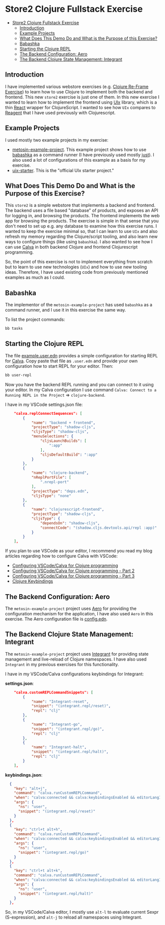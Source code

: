 # Store2 Clojure Fullstack Exercise

- [Store2 Clojure Fullstack Exercise](#store2-clojure-fullstack-exercise)
  - [Introduction](#introduction)
  - [Example Projects](#example-projects)
  - [What Does This Demo Do and What is the Purpose of this Exercise?](#what-does-this-demo-do-and-what-is-the-purpose-of-this-exercise)
  - [Babashka](#babashka)
  - [Starting the Clojure REPL](#starting-the-clojure-repl)
  - [The Backend Configuration: Aero](#the-backend-configuration-aero)
  - [The Backend Clojure State Management: Integrant](#the-backend-clojure-state-management-integrant)


## Introduction

I have implemented various webstore exercises (e.g. [Clojure Re-Frame Exercise](https://www.karimarttila.fi/clojure/2020/10/15/clojure-re-frame-exercise.html)) to learn how to use Clojure to implement both the backend and frontend. This new `store2` exercise is just one of them. In this new exercise I wanted to learn how to implement the frontend using [UIx](https://github.com/pitch-io/uix) library, which is a thin [React](https://reactjs.org/) wrapper for ClojureScript. I wanted to see how `UIx` compares to [Reagent](https://reagent-project.github.io/) that I have used previously with Clojurescript.

## Example Projects

I used mostly two example projects in my exercise:

- [metosin-example-project](https://github.com/metosin/example-project). This example project shows how to use [babashka](https://github.com/babashka/babashka) as a command runner (I have previously used mostly [just](https://github.com/casey/just)). I also used a lot of configurations of this example as a basis for my exercise.
- [uix-starter](https://github.com/pitch-io/uix-starter). This is the "official UIx starter project."

## What Does This Demo Do and What is the Purpose of this Exercise?

This `store2` is a simple webstore that implements a backend and frontend. The backend uses a file based "database" of products, and exposes an API for logging in, and browsing the products. The frontend implements the web app for browsing the products. The exercise is simple in that sense that you don't need to set up e.g. any database to examine how this exercise runs. I wanted to keep the exercise minimal so, that I can learn to use `UIx` and also refresh my memory regarding the Clojure/script tooling, and also learn new ways to configure things (like using `babashka`). I also wanted to see how I can use [Calva](https://calva.io/) in both backend Clojure and frontend Clojurescript programming.

So, the point of this exercise is not to implement everything from scratch but to learn to use new technologies (`UIx`) and how to use new tooling ideas. Therefore, I have used existing code from previously mentioned examples as much as I could.

## Babashka

The implementor of the `metosin-example-project` has used `babashka` as a command runner, and I use it in this exercise the same way. 

To list the project commands:

```bash
bb tasks
```

## Starting the Clojure REPL

The file [example.user.edn](./example.user.edn) provides a simple configuration for starting REPL for [Calva](https://calva.io/). Copy paste that file as `.user.edn` and provide your own configuration how to start REPL for your editor. Then:

```bash
bb user-repl
```

Now you have the backend REPL running and you can connect to it using your editor. In my Calva configuration I use command `Calva: Connect to a Running REPL in the Project` => `clojure-backend`.

I have in my VSCode settings.json file:

```json
    "calva.replConnectSequences": [
        {
            "name": "backend + frontend",
            "projectType": "shadow-cljs",
            "cljsType": "shadow-cljs",
            "menuSelections": {
                "cljsLaunchBuilds": [
                    ":app"
                ],
                "cljsDefaultBuild": ":app"
            }
        },
        {
            "name": "clojure-backend",
            "nReplPortFile": [
                ".nrepl-port"
            ],
            "projectType": "deps.edn",
            "cljsType": "none"
        },
        {
            "name": "clojurescript-frontend",
            "projectType": "shadow-cljs",
            "cljsType": {
                "dependsOn": "shadow-cljs",
                "connectCode": "(shadow.cljs.devtools.api/repl :app)"
            }
        }
    ],
```

If you plan to use VSCode as your editor, I recommend you read my blog articles regarding how to configure Calva with VSCode:

- [Configuring VSCode/Calva for Clojure programming](https://www.karimarttila.fi/clojure/2022/10/08/clojure-calva.html)
- [Configuring VSCode/Calva for Clojure programming - Part 2](https://www.karimarttila.fi/clojure/2022/10/16/clojure-calva-part2.html)
- [Configuring VSCode/Calva for Clojure programming - Part 3](https://www.karimarttila.fi/clojure/2022/10/18/clojure-calva-part3.html)
- [Clojure Keybindings](https://www.karimarttila.fi/clojure/2025/02/02/clojure-keybindings.html)

## The Backend Configuration: Aero

The `metosin-example-project` project uses [Aero](https://github.com/juxt/aero) for providing the configuration mechanism for the application, I have also used `Aero` in this exercise. The Aero configuration file is [config.edn](./resources/config.edn).

## The Backend Clojure State Management: Integrant

The `metosin-example-project` project uses [Integrant](https://github.com/juxt/aero) for providing state management and live-reload of Clojure namespaces. I have also used `Integrant` in my previous exercises for this functionality.

I have in my VSCode/Calva configurations keybindings for Integrant:

**settings.json**:

```json
    "calva.customREPLCommandSnippets": [
        {
            "name": "Integrant-reset",
            "snippet": "(integrant.repl/reset)",
            "repl": "clj"
        },
        {
            "name": "Integrant-go",
            "snippet": "(integrant.repl/go)",
            "repl": "clj"
        },
        {
            "name": "Integrant-halt",
            "snippet": "(integrant.repl/halt)",
            "repl": "clj"
        }
    ],
```

**keybindings.json**:

```json
  {
    "key": "alt+j",
    "command": "calva.runCustomREPLCommand",
    "when": "calva:connected && calva:keybindingsEnabled && editorLangId == 'clojure'",
    "args": {
      "ns": "user",
      "snippet": "(integrant.repl/reset)"
    }
  },
  {
    "key": "ctrl+t alt+h",
    "command": "calva.runCustomREPLCommand",
    "when": "calva:connected && calva:keybindingsEnabled && editorLangId == 'clojure'",
    "args": {
      "ns": "user",
      "snippet": "(integrant.repl/go)"
    }
  },
  {
    "key": "ctrl+t alt+k",
    "command": "calva.runCustomREPLCommand",
    "when": "calva:connected && calva:keybindingsEnabled && editorLangId == 'clojure'",
    "args": {
      "ns": "user",
      "snippet": "(integrant.repl/halt)"
    }
  },
```

So, in my VSCode/Calva editor, I mostly use `alt-l` to evaluate current Sexpr (S-expression), and `alt-j` to reload all namespaces using Integrant.



